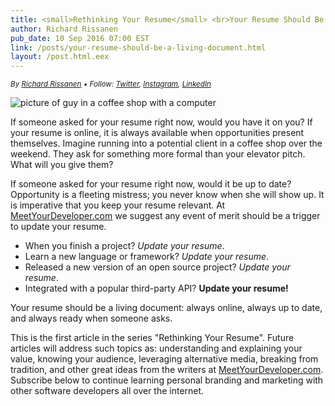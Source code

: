 ```yaml
---
title: <small>Rethinking Your Resume</small> <br>Your Resume Should Be <br>A Living Document
author: Richard Rissanen
pub_date: 10 Sep 2016 07:00 EST
link: /posts/your-resume-should-be-a-living-document.html
layout: /post.html.eex
---
```


_<small>By <a href="/richardrissanen">Richard Rissanen</a> •
Follow: <a href="https://twitter.com/thekarmakazie">Twitter</a>,
<a href="https://www.instagram.com/thekarmakazie/">Instagram</a>,
<a href="https://www.linkedin.com/in/richard-rissanen-7684a867">LinkedIn</a></small>_

<img src="/assets/img/live-document.jpg" alt="picture of guy in a coffee shop with a computer"/>

If someone asked for your resume right now, would you have it on you? If your resume is online, it is always available when opportunities present themselves. Imagine running into a potential client in a coffee shop over the weekend. They ask for something more formal than your elevator pitch. What will you give them?

If someone asked for your resume right now, would it be up to date? Opportunity is a fleeting mistress; you never know when she will show up. It is imperative that you keep your resume relevant. At <a href="http://www.meetyourdeveloper.com">MeetYourDeveloper.com</a> we suggest any event of merit should be a trigger to update your resume.

* When you finish a project? <em>Update your resume</em>.
* Learn a new language or framework? <em>Update your resume</em>.
* Released a new version of an open source project? <em>Update your resume</em>.
* Integrated with a popular third-party API? <strong>Update your resume!</strong>

Your resume should be a living document: always online, always up to date, and always ready when someone asks.

This is the first article in the series "Rethinking Your Resume". Future articles will address such topics as: understanding and explaining your value, knowing your audience, leveraging alternative media, breaking from tradition, and other great ideas from the writers at <a href="http://www.meetyourdeveloper.com">MeetYourDeveloper.com</a>. Subscribe below to continue learning personal branding and marketing with other software developers all over the internet.
